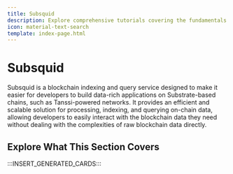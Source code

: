 ```yaml
---
title: Subsquid
description: Explore comprehensive tutorials covering the fundamentals and advanced techniques for indexing data on your Tanssi Substrate or EVM Appchain with Subsquid.
icon: material-text-search
template: index-page.html
---
```


# Subsquid

Subsquid is a blockchain indexing and query service designed to make it easier for developers to build data-rich applications on Substrate-based chains, such as Tanssi-powered networks. It provides an efficient and scalable solution for processing, indexing, and querying on-chain data, allowing developers to easily interact with the blockchain data they need without dealing with the complexities of raw blockchain data directly.

## Explore What This Section Covers

:::INSERT_GENERATED_CARDS:::